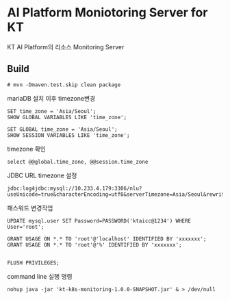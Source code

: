 # AI Platform Moniotoring Server for KT

KT AI Platform의 리소스 Monitoring Server

## Build

```
# mvn -Dmaven.test.skip clean package

```


mariaDB 설치 이후 timezone변경
```
SET time_zone = 'Asia/Seoul';
SHOW GLOBAL VARIABLES LIKE 'time_zone';

SET GLOBAL time_zone = 'Asia/Seoul';
SHOW SESSION VARIABLES LIKE 'time_zone';
```

timezone 확인
```$xslt
select @@global.time_zone, @@session.time_zone
```
JDBC URL timezone 설정
```$xslt
jdbc:log4jdbc:mysql://10.233.4.179:3306/nlu?useUnicode=true&characterEncoding=utf8&serverTimezone=Asia/Seoul&rewriteBatchedStatements=true
```


패스워드 변경작업
```$xslt
UPDATE mysql.user SET Password=PASSWORD('ktaicc@1234') WHERE User='root';

GRANT USAGE ON *.* TO 'root'@'localhost' IDENTIFIED BY 'xxxxxxx';
GRANT USAGE ON *.* TO 'root'@'%' IDENTIFIED BY 'xxxxxxx';


FLUSH PRIVILEGES;
```

command line 실행 명령
```$xslt
nohup java -jar 'kt-k8s-monitoring-1.0.0-SNAPSHOT.jar' & > /dev/null
```
